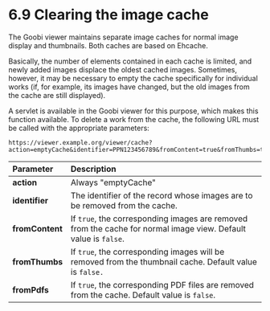 # 6.9 Clearing the image cache

The Goobi viewer maintains separate image caches for normal image display and thumbnails. Both caches are based on Ehcache.

Basically, the number of elements contained in each cache is limited, and newly added images displace the oldest cached images. Sometimes, however, it may be necessary to empty the cache specifically for individual works \(if, for example, its images have changed, but the old images from the cache are still displayed\). 

A servlet is available in the Goobi viewer for this purpose, which makes this function available. To delete a work from the cache, the following URL must be called with the appropriate parameters:

```text
https://viewer.example.org/viewer/cache?action=emptyCache&identifier=PPN123456789&fromContent=true&fromThumbs=true
```

| **Parameter** | Description |
| :--- | :--- |
| **action** | Always "emptyCache" |
| **identifier** | The identifier of the record whose images are to be removed from the cache. |
| **fromContent** | If `true`, the corresponding images are removed from the cache for normal image view. Default value is `false`. |
| **fromThumbs** | If `true`, the corresponding images will be removed from the thumbnail cache. Default value is `false.` |
| **fromPdfs** | If `true`, the corresponding PDF files are removed from the cache. Default value is `false`. |

